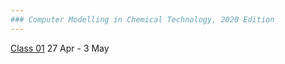 ```yaml
---
### Computer Modelling in Chemical Technology, 2020 Edition
---
```


[Class 01](01/README.md)  27 Apr - 3 May
